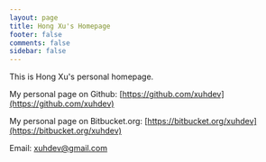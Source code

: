 ```yaml
---
layout: page
title: Hong Xu's Homepage
footer: false
comments: false
sidebar: false
---
```


This is Hong Xu's personal homepage.

My personal page on Github: [https://github.com/xuhdev](https://github.com/xuhdev)

My personal page on Bitbucket.org: [https://bitbucket.org/xuhdev](https://bitbucket.org/xuhdev)


Email: [xuhdev@gmail.com](mailto:xuhdev@gmail.com)
